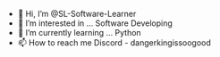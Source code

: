 - 👋 Hi, I’m @SL-Software-Learner
- 👀 I’m interested in ... Software Developing
- 🌱 I’m currently learning ... Python
- 📫 How to reach me Discord - dangerkingissoogood

<!---
SL-Software-Learner/SL-Software-Learner is a ✨ special ✨ repository because its `README.md` (this file) appears on your GitHub profile.
You can click the Preview link to take a look at your changes.
--->

